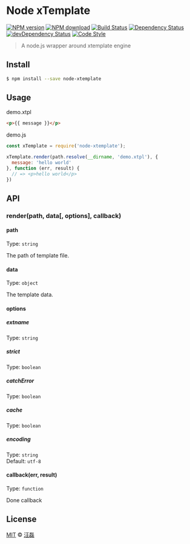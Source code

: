 # Node xTemplate

[![NPM version][npm-image]][npm-url]
[![NPM download][download-image]][download-url]
[![Build Status][travis-image]][travis-url]
[![Dependency Status][dependency-image]][dependency-url]
[![devDependency Status][devdependency-image]][devdependency-url]
[![Code Style][style-image]][style-url]

[npm-image]: https://badge.fury.io/js/node-xtemplate.svg
[npm-url]: https://npmjs.org/package/node-xtemplate
[download-image]: https://img.shields.io/npm/dm/node-xtemplate.svg
[download-url]: https://npmjs.org/package/node-xtemplate
[travis-image]: https://travis-ci.org/zce/node-xtemplate.svg?branch=master
[travis-url]: https://travis-ci.org/zce/node-xtemplate
[dependency-image]: https://david-dm.org/zce/node-xtemplate/status.svg
[dependency-url]: https://david-dm.org/zce/node-xtemplate
[devdependency-image]: https://david-dm.org/zce/node-xtemplate/dev-status.svg
[devdependency-url]: https://david-dm.org/zce/node-xtemplate?type=dev
[style-image]: https://img.shields.io/badge/code%20style-standard-brightgreen.svg
[style-url]: http://standardjs.com/

> A node.js wrapper around xtemplate engine


## Install

```sh
$ npm install --save node-xtemplate
```


## Usage

demo.xtpl
```html
<p>{{ message }}</p>
```

demo.js

```js
const xTemplate = require('node-xtemplate');

xTemplate.render(path.resolve(__dirname, 'demo.xtpl'), {
  message: 'hello world'
}, function (err, result) {
  // => <p>hello world</p>
})
```


## API

### render(path, data[, options], callback)

#### path

Type: `string`

The path of template file.

#### data

Type: `object`

The template data.

#### options

##### extname

Type: `string`

##### strict

Type: `boolean`

##### catchError

Type: `boolean`

##### cache

Type: `boolean`

##### encoding

Type: `string`<br>
Default: `utf-8`

#### callback(err, result)

Type: `function`

Done callback


## License

[MIT](LICENSE) © [汪磊](http://github.com/zce)

